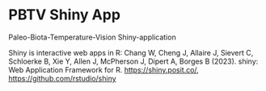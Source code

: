 # PBTV Shiny App
Paleo-Biota-Temperature-Vision Shiny-application 



Shiny is interactive web apps in R:
Chang W, Cheng J, Allaire J, Sievert C, Schloerke B, Xie Y, Allen J, McPherson J, Dipert A, Borges B (2023). shiny: Web Application Framework for R. https://shiny.posit.co/, https://github.com/rstudio/shiny
